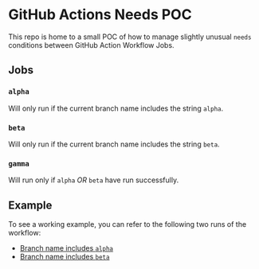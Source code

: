 # GitHub Actions Needs POC

This repo is home to a small POC of how to manage slightly unusual `needs` conditions between GitHub Action Workflow Jobs.

## Jobs

### `alpha`

Will only run if the current branch name includes the string `alpha`.

### `beta`

Will only run if the current branch name includes the string `beta`.

### `gamma`

Will run only if `alpha` _OR_ `beta` have run successfully.

## Example

To see a working example, you can refer to the following two runs of the workflow:

- [Branch name includes `alpha`][0]
- [Branch name includes `beta`][1]

[0]: https://github.com/liatrio/github-actions-needs-poc/actions/runs/5742562207
[1]: https://github.com/liatrio/github-actions-needs-poc/actions/runs/5742562729
